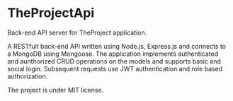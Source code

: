 # TheProjectApi

Back-end API server for TheProject application.

A RESTfult back-end API written using Node.js, Express.js and connects to a MongoDB using Mongoose.
The application implements authenticated and aunthorized CRUD operations on the models and supports basic and social login.
Subsequent requests use JWT authentication and role based authorization.

The project is under MIT license.
